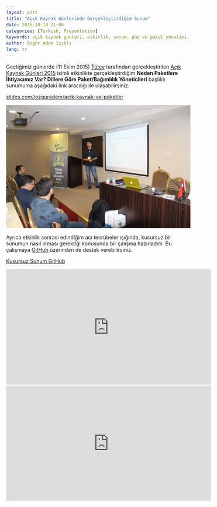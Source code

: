 ```yaml
---
layout: post
title: "Açık Kaynak Günlerinde Gerçekleştirdiğim Sunum"
date: 2015-10-18 21:00
categories: [Turkish, Presentation]
keywords: açık kaynak günleri, etkinlik, sunum, php ve paket yönetimi, paket geliştirme, kütüphane geliştirme, library
author: Özgür Adem Işıklı
lang: tr
---
```


Geçtiğimiz günlerde (11 Ekim 2015) [Tütev](http://tutev.org.tr) tarafından gerçekleştirilen [Açık Kaynak Günleri 2015](http://acikkaynakgunleri.org/) isimli etkinlikte gerçekleştirdiğim **Neden Paketlere İhtiyacımız Var? Dillere Göre Paket/Bağımlılık Yöneticileri** başlıklı sunumuma aşağıdaki link aracılığı ile ulaşabilirsiniz.

[slides.com/iozguradem/acik-kaynak-ve-paketler](https://slides.com/iozguradem/acik-kaynak-ve-paketler)

<img class="img-memories" src="/images/memories/2015_07.jpg"/>

Ayrıca etkinlik sonrası edindiğim acı tecrübeler ışığında, kusursuz bir sunumun nasıl olması gerektiği konusunda bir çalışma hazırladım. Bu çalışmaya [GitHub](https://github.com/ozziest/kusursuz-sunum) üzerinden de destek verebilirsiniz.

[Kusursuz Sunum GitHub](https://github.com/ozziest/perfect-presentation)

<iframe width="560" height="315" src="https://www.youtube.com/embed/R8bIQvMW8tY" frameborder="0" allowfullscreen></iframe>

<iframe width="560" height="315" src="https://www.youtube.com/embed/za1h8ZoJMKo" frameborder="0" allowfullscreen></iframe>
